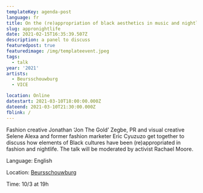 ```yaml
---
templateKey: agenda-post
language: fr
title: On the (re)appropriation of black aesthetics in music and nightlife
slug: appronightlife
date: 2021-02-15T16:35:39.507Z
description: a panel to discuss
featuredpost: true
featuredimage: /img/templateevent.jpeg
tags:
  - talk
year: '2021'
artists:
  - Beursschouwburg
  - VICE

location: Online
datestart: 2021-03-10T18:00:00.000Z
dateend: 2021-03-10T21:30:00.000Z
fblink: /
---
```


Fashion creative Jonathan ‘Jon The Gold’ Zegbe, PR and visual creative Selene Alexa and former fashion marketer Eric Cyuzuzo get together to discuss how elements of Black cultures have been (re)appropriated in fashion and nightlife. The talk will be moderated by activist Rachael Moore.


Language: English

Location: [Beursschouwburg](www.beursschouwburg.be)

Time: 10/3 at 19h

